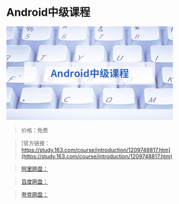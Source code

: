 # Android中级课程

![img](../../../assets/study163/free/1532152f22b041538f5d49fd0f48c3fe.jpg)

> 价格：免费

> [官方链接：https://study.163.com/course/introduction/1209748817.htm](https://study.163.com/course/introduction/1209748817.htm)

> [阿里网盘：]()

> [百度网盘：]()

> [夸克网盘：]()
